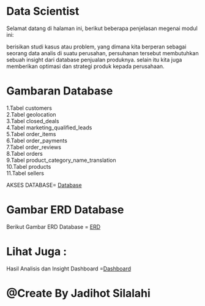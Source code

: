 # Data Scientist

Selamat datang di halaman ini, berikut beberapa penjelasan megenai modul ini:

berisikan studi kasus atau problem, yang dimana kita berperan sebagai seorang data analis di suatu perusahan,   persuhanan tersebut membutuhkan sebuah insight dari database penjualan produknya.
selain itu kita juga memberikan optimasi dan strategi produk kepada perusahaan.

# Gambaran Database

1.Tabel customers   
2.Tabel geolocation  
3.Tabel closed_deals  
4.Tabel marketing_qualified_leads  
5.Tabel order_items  
6.Tabel order_payments   
7.Tabel order_reviews   
8.Tabel orders  
9.Tabel product_category_name_translation  
10.Tabel products  
11.Tabel sellers  

AKSES DATABASE= [Database](https://drive.google.com/drive/folders/1iNaLDjK-GZsMjFZ-YU4a1aseZpOgAAaq?usp=drive_link)


# Gambar ERD Database
Berikut Gambar ERD Database = [ERD](ERD.png)


# Lihat Juga :

Hasil Analisis dan Insight Dashboard =[Dashboard](gambar.png)

# @Create By Jadihot Silalahi

